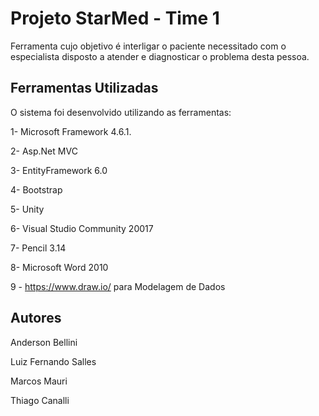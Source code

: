 # Projeto StarMed - Time 1

Ferramenta cujo objetivo é interligar o paciente necessitado com o especialista disposto a atender e diagnosticar o problema desta pessoa.

## Ferramentas Utilizadas

O sistema foi desenvolvido utilizando as ferramentas:

1-	 Microsoft Framework 4.6.1.

2-	Asp.Net MVC 

3-	EntityFramework 6.0

4-	Bootstrap 

5-	Unity

6-	Visual Studio Community 20017 

7-	Pencil 3.14

8-	Microsoft Word 2010

9 - https://www.draw.io/ para Modelagem de Dados


## Autores

Anderson Bellini

Luiz Fernando Salles

Marcos Mauri

Thiago Canalli



